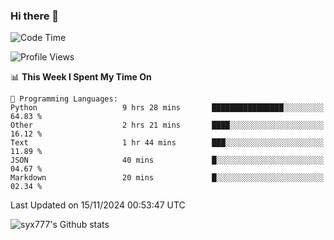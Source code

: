 ### Hi there 👋

<!--
**syx777/syx777** is a ✨ _special_ ✨ repository because its `README.md` (this file) appears on your GitHub profile.

Here are some ideas to get you started:

- 🔭 I’m currently working on ...
- 🌱 I’m currently learning ...
- 👯 I’m looking to collaborate on ...
- 🤔 I’m looking for help with ...
- 💬 Ask me about ...
- 📫 How to reach me: ...
- 😄 Pronouns: ...
- ⚡ Fun fact: ...
-->
<!--START_SECTION:waka-->
![Code Time](http://img.shields.io/badge/Code%20Time-290%20hrs%2057%20mins-blue)

![Profile Views](http://img.shields.io/badge/Profile%20Views-0-blue)

📊 **This Week I Spent My Time On** 

```text
💬 Programming Languages: 
Python                   9 hrs 28 mins       ████████████████░░░░░░░░░   64.83 % 
Other                    2 hrs 21 mins       ████░░░░░░░░░░░░░░░░░░░░░   16.12 % 
Text                     1 hr 44 mins        ███░░░░░░░░░░░░░░░░░░░░░░   11.89 % 
JSON                     40 mins             █░░░░░░░░░░░░░░░░░░░░░░░░   04.67 % 
Markdown                 20 mins             █░░░░░░░░░░░░░░░░░░░░░░░░   02.34 % 
```


 Last Updated on 15/11/2024 00:53:47 UTC
<!--END_SECTION:waka-->

![syx777's Github stats](https://github-readme-stats-syx777.vercel.app/api?username=syx777&show_icons=true&count_private=true)
